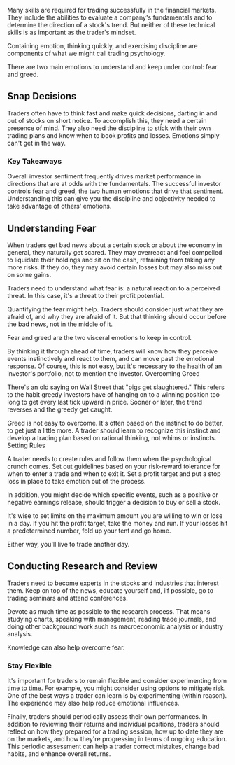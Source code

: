 Many skills are required for trading successfully in the financial markets. They include the abilities to evaluate a company's fundamentals and to determine the direction of a stock's trend. But neither of these technical skills is as important as the trader's mindset.

Containing emotion, thinking quickly, and exercising discipline are components of what we might call trading psychology.

There are two main emotions to understand and keep under control: fear and greed.

## Snap Decisions

Traders often have to think fast and make quick decisions, darting in and out of stocks on short notice. To accomplish this, they need a certain presence of mind. They also need the discipline to stick with their own trading plans and know when to book profits and losses. Emotions simply can't get in the way.

### Key Takeaways

Overall investor sentiment frequently drives market performance in directions that are at odds with the fundamentals.
The successful investor controls fear and greed, the two human emotions that drive that sentiment.
Understanding this can give you the discipline and objectivity needed to take advantage of others' emotions.

## Understanding Fear

When traders get bad news about a certain stock or about the economy in general, they naturally get scared. They may overreact and feel compelled to liquidate their holdings and sit on the cash, refraining from taking any more risks. If they do, they may avoid certain losses but may also miss out on some gains.

Traders need to understand what fear is: a natural reaction to a perceived threat. In this case, it's a threat to their profit potential.

Quantifying the fear might help. Traders should consider just what they are afraid of, and why they are afraid of it. But that thinking should occur before the bad news, not in the middle of it.

Fear and greed are the two visceral emotions to keep in control.

By thinking it through ahead of time, traders will know how they perceive events instinctively and react to them, and can move past the emotional response. Of course, this is not easy, but it's necessary to the health of an investor's portfolio, not to mention the investor.
Overcoming Greed

There's an old saying on Wall Street that "pigs get slaughtered." This refers to the habit greedy investors have of hanging on to a winning position too long to get every last tick upward in price. Sooner or later, the trend reverses and the greedy get caught.

Greed is not easy to overcome. It's often based on the instinct to do better, to get just a little more. A trader should learn to recognize this instinct and develop a trading plan based on rational thinking, not whims or instincts.
Setting Rules

A trader needs to create rules and follow them when the psychological crunch comes. Set out guidelines based on your risk-reward tolerance for when to enter a trade and when to exit it. Set a profit target and put a stop loss in place to take emotion out of the process.

In addition, you might decide which specific events, such as a positive or negative earnings release, should trigger a decision to buy or sell a stock.

It's wise to set limits on the maximum amount you are willing to win or lose in a day. If you hit the profit target, take the money and run. If your losses hit a predetermined number, fold up your tent and go home.

Either way, you'll live to trade another day.

## Conducting Research and Review

Traders need to become experts in the stocks and industries that interest them. Keep on top of the news, educate yourself and, iif possible, go to trading seminars and attend conferences.

Devote as much time as possible to the research process. That means studying charts, speaking with management, reading trade journals, and doing other background work such as macroeconomic analysis or industry analysis.

Knowledge can also help overcome fear.

### Stay Flexible

It's important for traders to remain flexible and consider experimenting from time to time. For example, you might consider using options to mitigate risk. One of the best ways a trader can learn is by experimenting (within reason). The experience may also help reduce emotional influences.

Finally, traders should periodically assess their own performances. In addition to reviewing their returns and individual positions, traders should reflect on how they prepared for a trading session, how up to date they are on the markets, and how they're progressing in terms of ongoing education. This periodic assessment can help a trader correct mistakes, change bad habits, and enhance overall returns. 